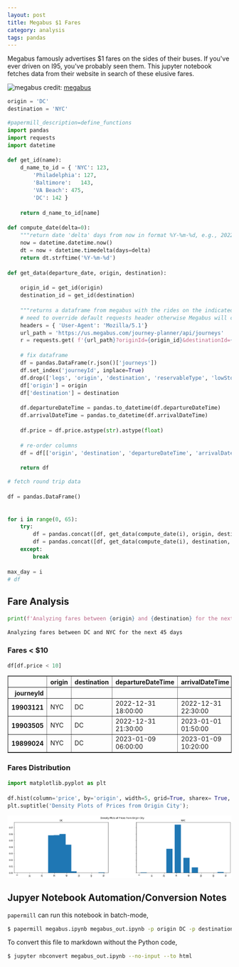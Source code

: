 ```yaml
---
layout: post
title: Megabus $1 Fares
category: analysis
tags: pandas
---
```

Megabus famously advertises $1 fares on the sides of their buses. If you've ever
driven on I95, you've probably seen them. This jupyter notebook fetches data
from their website in search of these elusive fares.

![megabus](/assets/megabus/megabus.jpg)
credit: [megabus](https://us.megabus.com/image-gallery)




```python
origin = 'DC'
destination = 'NYC'
```


```python
#papermill_description=define_functions
import pandas
import requests
import datetime

def get_id(name):
    d_name_to_id = { 'NYC': 123,       
        'Philadelphia': 127,      
        'Baltimore':   143,
        'VA Beach': 475,
        'DC': 142 }

    return d_name_to_id[name]

def compute_date(delta=0):
    """return date 'delta' days from now in format %Y-%m-%d, e.g., 2022-12-02"""
    now = datetime.datetime.now()
    dt = now + datetime.timedelta(days=delta)
    return dt.strftime('%Y-%m-%d')

def get_data(departure_date, origin, destination):

    origin_id = get_id(origin)
    destination_id = get_id(destination)

    """returns a dataframe from megabus with the rides on the indicated departure_date"""
    # need to override default requests header otherwise Megabus will categorize the request as a bot
    headers = { 'User-Agent': 'Mozilla/5.1'}
    url_path = 'https://us.megabus.com/journey-planner/api/journeys'
    r = requests.get( f'{url_path}?originId={origin_id}&destinationId={destination_id}&departureDate={departure_date}&totalPassengers=1&concessionCount=0&nusCount=0&otherDisabilityCount=0&wheelchairSeated=0&pcaCount=0&days=1')

    # fix dataframe
    df = pandas.DataFrame(r.json()['journeys'])
    df.set_index('journeyId', inplace=True)
    df.drop(['legs', 'origin', 'destination', 'reservableType', 'lowStockCount', 'routeName',  'duration', 'serviceInformation', 'promotionCodeStatus'], axis=1, inplace=True)
    df['origin'] = origin
    df['destination'] = destination

    df.departureDateTime = pandas.to_datetime(df.departureDateTime)
    df.arrivalDateTime = pandas.to_datetime(df.arrivalDateTime)

    df.price = df.price.astype(str).astype(float)

    # re-order columns
    df = df[['origin', 'destination', 'departureDateTime', 'arrivalDateTime', 'price']]

    return df
```


```python
# fetch round trip data

df = pandas.DataFrame()


for i in range(0, 65):
    try:
        df = pandas.concat([df, get_data(compute_date(i), origin, destination)], axis=0)
        df = pandas.concat([df, get_data(compute_date(i), destination, origin)], axis=0)
    except:
        break

max_day = i
# df
```

## Fare Analysis


```python
print(f'Analyzing fares between {origin} and {destination} for the next {max_day} days')
```

    Analyzing fares between DC and NYC for the next 45 days


### Fares < $10


```python
df[df.price < 10]
```




<div>
<style scoped>
    .dataframe tbody tr th:only-of-type {
        vertical-align: middle;
    }

    .dataframe tbody tr th {
        vertical-align: top;
    }

    .dataframe thead th {
        text-align: right;
    }
</style>
<table border="1" class="dataframe">
  <thead>
    <tr style="text-align: right;">
      <th></th>
      <th>origin</th>
      <th>destination</th>
      <th>departureDateTime</th>
      <th>arrivalDateTime</th>
      <th>price</th>
    </tr>
    <tr>
      <th>journeyId</th>
      <th></th>
      <th></th>
      <th></th>
      <th></th>
      <th></th>
    </tr>
  </thead>
  <tbody>
    <tr>
      <th>19903121</th>
      <td>NYC</td>
      <td>DC</td>
      <td>2022-12-31 18:00:00</td>
      <td>2022-12-31 22:30:00</td>
      <td>1.0</td>
    </tr>
    <tr>
      <th>19903505</th>
      <td>NYC</td>
      <td>DC</td>
      <td>2022-12-31 21:30:00</td>
      <td>2023-01-01 01:50:00</td>
      <td>1.0</td>
    </tr>
    <tr>
      <th>19899024</th>
      <td>NYC</td>
      <td>DC</td>
      <td>2023-01-09 06:00:00</td>
      <td>2023-01-09 10:20:00</td>
      <td>1.0</td>
    </tr>
  </tbody>
</table>
</div>



### Fares Distribution


```python
import matplotlib.pyplot as plt

df.hist(column='price', by='origin', width=5, grid=True, sharex= True, sharey=True, density=True, figsize=(20, 5));
plt.suptitle('Density Plots of Prices from Origin City');
```


![png](/assets/megabus/fetch_9_0.png)

## Jupyer Notebook Automation/Conversion Notes
`papermill` can run this notebook in batch-mode,
```bash
$ papermill megabus.ipynb megabus_out.ipynb -p origin DC -p destination DC
```

To convert this file to markdown without the Python code,
```bash
$ jupyter nbconvert megabus_out.ipynb --no-input --to html
```
